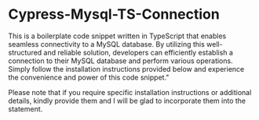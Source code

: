 # Cypress-Mysql-TS-Connection
This is a boilerplate code snippet written in TypeScript that enables seamless connectivity to a MySQL database. By utilizing this well-structured and reliable solution, developers can efficiently establish a connection to their MySQL database and perform various operations. Simply follow the installation instructions provided below and experience the convenience and power of this code snippet."

Please note that if you require specific installation instructions or additional details, kindly provide them and I will be glad to incorporate them into the statement.
